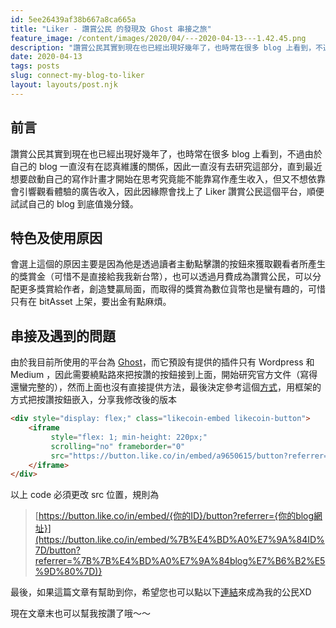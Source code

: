 ```yaml
---
id: 5ee26439af38b667a8ca665a
title: "Liker - 讚賞公民 的發現及 Ghost 串接之旅"
feature_image: /content/images/2020/04/---2020-04-13---1.42.45.png
description: "讚賞公民其實到現在也已經出現好幾年了，也時常在很多 blog 上看到，不過由於自己的 blog 一直沒有在認真維護的關係，因此一直沒有去研究這部分，直到最近想要啟動自己的寫作計畫才開始在思考究竟能不能靠寫作產生收入，但又不想依靠會引響觀看體驗的廣告收入，因此因緣際會找上了…"
date: 2020-04-13
tags: posts
slug: connect-my-blog-to-liker
layout: layouts/post.njk
---
```


## 前言

讚賞公民其實到現在也已經出現好幾年了，也時常在很多 blog 上看到，不過由於自己的 blog 一直沒有在認真維護的關係，因此一直沒有去研究這部分，直到最近想要啟動自己的寫作計畫才開始在思考究竟能不能靠寫作產生收入，但又不想依靠會引響觀看體驗的廣告收入，因此因緣際會找上了 Liker 讚賞公民這個平台，順便試試自己的 blog 到底值幾分錢。

## 特色及使用原因

會選上這個的原因主要是因為他是透過讀者主動點擊讚的按鈕來獲取觀看者所產生的獎賞金（可惜不是直接給我我新台幣），也可以透過月費成為讚賞公民，可以分配更多獎賞給作者，創造雙贏局面，而取得的獎賞為數位貨幣也是蠻有趣的，可惜只有在 bitAsset 上架，要出金有點麻煩。

## 串接及遇到的問題

由於我目前所使用的平台為 [Ghost](https://ghost.org/)，而它預設有提供的插件只有 Wordpress 和 Medium ，因此需要繞點路來把按讚的按鈕接到上面，開始研究官方文件（寫得還蠻完整的），然而上面也沒有直接提供方法，最後決定參考這個[方式](https://docs.like.co/v/zh/user-guide/likecoin-button/blink)，用框架的方式把按讚按鈕嵌入，分享我修改後的版本

```html
<div style="display: flex;" class="likecoin-embed likecoin-button">
    <iframe
         style="flex: 1; min-height: 220px;"
         scrolling="no" frameborder="0"
         src="https://button.like.co/in/embed/a9650615/button?referrer={{"{{url}}"}}">
    </iframe>
</div>
```

以上 code 必須更改 src 位置，規則為

> [https://button.like.co/in/embed/{你的ID}/button?referrer={你的blog網址}](https://button.like.co/in/embed/%7B%E4%BD%A0%E7%9A%84ID%7D/button?referrer=%7B%7B%E4%BD%A0%E7%9A%84blog%E7%B6%B2%E5%9D%80%7D)}

最後，如果這篇文章有幫助到你，希望您也可以點以下[連結](https://liker.land/civic?from=a9650615)來成為我的公民XD

現在文章末也可以幫我按讚了哦～～
